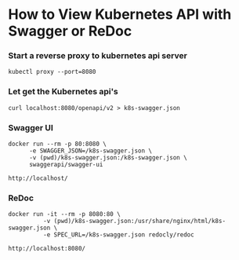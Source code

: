 # How to View Kubernetes API with Swagger or ReDoc

### Start a reverse proxy to kubernetes api server 

``` 
kubectl proxy --port=8080
```

### Let get the Kubernetes api's 

```
curl localhost:8080/openapi/v2 > k8s-swagger.json
```

### Swagger UI 

```
docker run --rm -p 80:8080 \
      -e SWAGGER_JSON=/k8s-swagger.json \
      -v (pwd)/k8s-swagger.json:/k8s-swagger.json \
      swaggerapi/swagger-ui
```
```
http://localhost/
```

### ReDoc 

```
docker run -it --rm -p 8080:80 \
          -v (pwd)/k8s-swagger.json:/usr/share/nginx/html/k8s-swagger.json \
          -e SPEC_URL=/k8s-swagger.json redocly/redoc
```
```
http://localhost:8080/
```